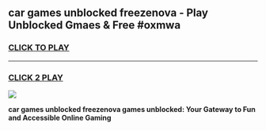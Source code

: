 
## car games unblocked freezenova - Play Unblocked Gmaes & Free #oxmwa
<h3>
<a href="https://news.freeplayer.one?title=car_games_unblocked_freezenova&ref=24F">CLICK TO PLAY</a></h3>
<hr>

<h3>
<a href="https://news.freeplayer.one?title=car_games_unblocked_freezenova&ref=24F">CLICK 2 PLAY</a>
  
</h3>

<a href="https://news.freeplayer.one?title=car_games_unblocked_freezenova&ref=24F/"><img src="https://clearcache.store/games.png"></a>


**car games unblocked freezenova games unblocked: Your Gateway to Fun and Accessible Online Gaming**
